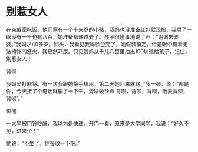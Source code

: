 # 别惹女人

在亲戚家吃饭，他们家有一个十来岁的小孩，我妈也没准备红包就现掏，我瞟了一眼没有一千也有八百，她准备都递过去了。孩子很懂事地说了声：“谢谢朱婆婆。”我妈才40多岁。回头，我看见我妈脸色变了，她假装镇定，但是眼中有着无法掩饰的怒火，我已然吓尿。只见我妈从千儿八百里抽出100块递给孩子。记住，别惹女人！ 

背呗 

我妈爱打麻将。有一次我跟她换手机用，第二天她回来就骂了我一顿，说：“都是你，今天接了个电话就输了一下午，弄啥破铃声‘背呗，背呗，背呗，哦麦背呗，背呗’。” 

惊醒 

一大早被门铃吵醒，我以为是快递，开门一看，原来是大学同学，我说：“好久不见，进来坐！” 

他说：“不坐了，你签收一下吧。”